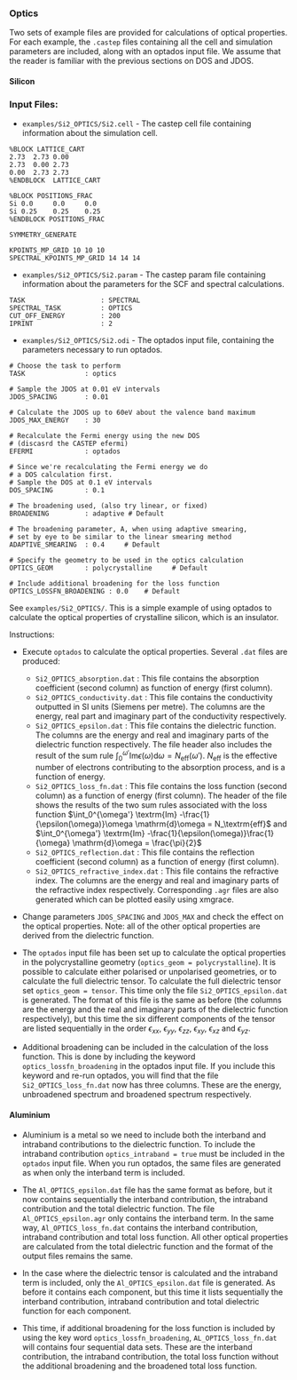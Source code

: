 ### Optics

Two sets of example files are provided for calculations of optical properties.  For each example, the `.castep` files containing all the cell and simulation parameters are included, along with an optados input file. We assume that the reader is familiar with the previous sections on DOS and JDOS.  

#### Silicon

### Input Files:
* `examples/Si2_OPTICS/Si2.cell` - The castep cell file containing information about the simulation cell.

```
%BLOCK LATTICE_CART
2.73  2.73 0.00
2.73  0.00 2.73
0.00  2.73 2.73
%ENDBLOCK  LATTICE_CART

%BLOCK POSITIONS_FRAC
Si 0.0     0.0     0.0
Si 0.25    0.25    0.25
%ENDBLOCK POSITIONS_FRAC

SYMMETRY_GENERATE

KPOINTS_MP_GRID 10 10 10  
SPECTRAL_KPOINTS_MP_GRID 14 14 14

```


* `examples/Si2_OPTICS/Si2.param` - The castep param file containing information about the parameters for the SCF and spectral calculations.

```
TASK                   : SPECTRAL
SPECTRAL_TASK          : OPTICS
CUT_OFF_ENERGY         : 200
IPRINT                 : 2

```
* `examples/Si2_OPTICS/Si2.odi` - The optados input file, containing the parameters necessary to run optados.
```
# Choose the task to perform
TASK               : optics

# Sample the JDOS at 0.01 eV intervals
JDOS_SPACING       : 0.01

# Calculate the JDOS up to 60eV about the valence band maximum
JDOS_MAX_ENERGY    : 30

# Recalculate the Fermi energy using the new DOS
# (discasrd the CASTEP efermi)
EFERMI             : optados

# Since we're recalculating the Fermi energy we do
# a DOS calculation first.
# Sample the DOS at 0.1 eV intervals
DOS_SPACING        : 0.1

# The broadening used, (also try linear, or fixed)
BROADENING         : adaptive # Default

# The broadening parameter, A, when using adaptive smearing,
# set by eye to be similar to the linear smearing method
ADAPTIVE_SMEARING  : 0.4     # Default

# Specify the geometry to be used in the optics calculation
OPTICS_GEOM        : polycrystalline     # Default

# Include additional broadening for the loss function
OPTICS_LOSSFN_BROADENING : 0.0    # Default

```

See `examples/Si2_OPTICS/`. This is a simple example of using optados to calculate the optical properties of crystalline silicon, which is an insulator.

Instructions:

* Execute `optados` to calculate the optical properties.  Several `.dat` files are produced:
	* `Si2_OPTICS_absorption.dat` : This file contains the absorption coefficient (second column) as function of energy (first column).
	* `Si2_OPTICS_conductivity.dat` : This file contains the conductivity outputted in SI units (Siemens per metre).  The columns are the energy, real part  and imaginary part of the conductivity respectively.  
	* `Si2_OPTICS_epsilon.dat` : This file contains the dielectric function.  The columns are the energy and real and imaginary parts of the dielectric function respectively. The file header also includes the result of the sum rule $\int_0^{\omega'} \textrm{Im} \epsilon(\omega) \mathrm{d}\omega = N_\textrm{eff}(\omega')$. $N_\textrm{eff}$ is the effective number of electrons contributing to the absorption process, and is a function of energy.    
	* `Si2_OPTICS_loss_fn.dat` : This file contains the loss function (second column) as a function of energy (first column).  The header of the file shows the results of the two sum rules associated with the loss function $\int_0^{\omega'} \textrm{Im} -\frac{1}{\epsilon(\omega)}\omega \mathrm{d}\omega = N_\textrm{eff}$ and $\int_0^{\omega'} \textrm{Im} -\frac{1}{\epsilon(\omega)}\frac{1}{\omega} \mathrm{d}\omega = \frac{\pi}{2}$
	* `Si2_OPTICS_reflection.dat` : This file contains the reflection coefficient (second column) as a function of energy (first column).
	* `Si2_OPTICS_refractive_index.dat` : This file contains the refractive index.  The columns are the energy and real and imaginary parts of the refractive index respectively. Corresponding `.agr` files are also generated which can be plotted easily using xmgrace.

* Change parameters `JDOS_SPACING` and `JDOS_MAX` and check the effect on the optical properties.  Note: all of the other optical properties are derived from the dielectric function.  
*  The `optados` input file has been set up to calculate the optical properties in the polycrystalline geometry (`optics_geom = polycrystalline`).  It is possible to calculate either polarised or unpolarised geometries, or to calculate the full dielectric tensor.  To calculate the full dielectric tensor set `optics_geom = tensor`.  This time only the file `Si2_OPTICS_epsilon.dat` is generated.  The format of this file is the same as before (the columns are the energy and the real and imaginary parts of the dielectric function respectively), but this time the six different components of the tensor are listed sequentially in the order $\epsilon_{xx}$, $\epsilon_{yy}$, $\epsilon_{zz}$, $\epsilon_{xy}$, $\epsilon_{xz}$ and $\epsilon_{yz}$.

* Additional broadening can be included in the calculation of the loss function.  This is done by including the keyword `optics_lossfn_broadening` in the optados input file.  If you include this keyword and re-run optados, you will find that the file `Si2_OPTICS_loss_fn.dat` now has three columns.  These are the energy, unbroadened spectrum and broadened spectrum respectively.  

#### Aluminium

* Aluminium is a metal so we need to include both the interband and intraband contributions to the dielectric function.  To include the intraband contribution `optics_intraband = true` must be included in the `optados` input file.  When you run optados, the same files are generated as when only the interband term is included.  

* The `Al_OPTICS_epsilon.dat` file has the same format as before, but it now contains sequentially the interband contribution, the intraband contribution and the total dielectric function.  The file `Al_OPTICS_epsilon.agr` only contains the interband term.  In the same way, `Al_OPTICS_loss_fn.dat` contains the interband contribution, intraband contribution and total loss function.  All other optical properties are calculated from the total dielectric function and the format of the output files remains the same.

* In the case where the dielectric tensor is calculated and the intraband term is included, only the `Al_OPTICS_epsilon.dat` file is generated.  As before it contains each component, but this time it lists sequentially the interband contribution, intraband contribution and total dielectric function for each component.   

* This time, if additional broadening for the loss function is included by using the key word `optics_lossfn_broadening`,  `AL_OPTICS_loss_fn.dat` will contains four sequential data sets.  These are the interband contribution, the intraband contribution, the total loss function without the additional broadening and the broadened total loss function.  
